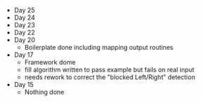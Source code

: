 * Day 25
* Day 24
* Day 23
* Day 22
* Day 20
    * Boilerplate done including mapping output routines
* Day 17
    * Framework dome
    * fill algorithm written to pass example but fails on real input
    * needs rework to correct the "blocked Left/Right" detection
* Day 15
    * Nothing done
